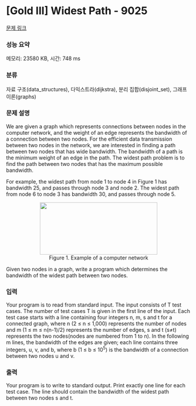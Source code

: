 # [Gold III] Widest Path - 9025 

[문제 링크](https://www.acmicpc.net/problem/9025) 

### 성능 요약

메모리: 23580 KB, 시간: 748 ms

### 분류

자료 구조(data_structures), 다익스트라(dijkstra), 분리 집합(disjoint_set), 그래프 이론(graphs)

### 문제 설명

<p>We are given a graph which represents connections between nodes in the computer network, and the weight of an edge represents the bandwidth of a connection between two nodes. For the efficient data transmission between two nodes in the network, we are interested in finding a path between two nodes that has wide bandwidth. The bandwidth of a path is the minimum weight of an edge in the path. The widest path problem is to find the path between two nodes that has the maximum possible bandwidth.</p>

<p>For example, the widest path from node 1 to node 4 in Figure 1 has bandwidth 25, and passes through node 3 and node 2. The widest path from node 6 to node 3 has bandwidth 30, and passes through node 5.</p>

<p style="text-align: center;"><img alt="" src="https://onlinejudgeimages.s3.amazonaws.com/problem/9025/%EC%8A%A4%ED%81%AC%EB%A6%B0%EC%83%B7%202017-01-03%20%EC%98%A4%ED%9B%84%206.05.48.png" style="height:142px; width:320px"><br>
Figure 1. Example of a computer network</p>

<p>Given two nodes in a graph, write a program which determines the bandwidth of the widest path between two nodes.</p>

### 입력 

 <p>Your program is to read from standard input. The input consists of T test cases. The number of test cases T is given in the first line of the input. Each test case starts with a line containing four integers n, m, s and t for a connected graph, where n (2 ≤ n ≤ 1,000) represents the number of nodes and m (1 ≤ m ≤ n(n-1)/2) represents the number of edges, s and t (s≠t) represents the two nodes(nodes are numbered from 1 to n). In the following m lines, the bandwidth of the edges are given; each line contains three integers, u, v, and b, where b (1 ≤ b ≤ 10<sup>5</sup>) is the bandwidth of a connection between two nodes u and v.</p>

### 출력 

 <p>Your program is to write to standard output. Print exactly one line for each test case. The line should contain the bandwidth of the widest path between two nodes s and t.</p>

